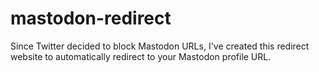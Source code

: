 # mastodon-redirect
 Since Twitter decided to block Mastodon URLs, I've created this redirect website to automatically redirect to your Mastodon profile URL.
